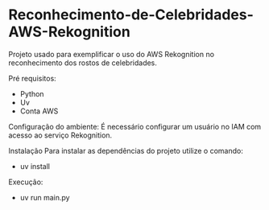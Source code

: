 ﻿# Reconhecimento-de-Celebridades-AWS-Rekognition

Projeto usado para exemplificar o uso do AWS Rekognition no reconhecimento dos rostos de celebridades.

Pré requisitos:
 - Python
 - Uv
 - Conta AWS

Configuração do ambiente:
É necessário configurar um usuário no IAM com acesso ao serviço Rekognition.

Instalação
Para instalar as dependências do projeto utilize o comando:

 - uv install

Execução:
 - uv run main.py

